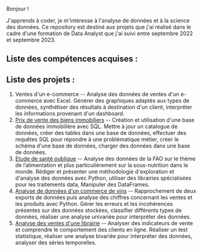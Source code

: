 Bonjour !

J'apprends à coder, je m'intéresse à l'analyse de données et à la science des données.
Ce repository est destiné aux projets que j'ai réalisé dans le cadre d'une formation de Data Analyst que j'ai suivi entre septembre 2022 et septembre 2023.

## Liste des compétences acquises :


## Liste des projets :

1. Ventes d'un e-commerce -- Analyse des données de ventes d'un e-commerce avec Excel. Générer des graphiques adaptés aux types de données, synthétiser des résultats à destination d'un client, interpréter les informations provenant d'un dashboard.
2. [Prix de vente des biens immobiliers](https://github.com/GaryMauger/formation_data_analyst/tree/main/2_prix_vente_biens_immobiliers) -- Création et utilisation d'une base de données immobilière avec SQL. Mettre à jour un catalogue de données, créer des tables dans une base de données, effectuer des requêtes SQL pour répondre à une problématique métier, créer le schéma d'une base de données, charger des données dans une base de données.
3. [Etude de santé publique](https://github.com/GaryMauger/formation_data_analyst/tree/main/3_%C3%A9tude_sant%C3%A9_publique) -- Analyse des données de la FAO sur le thème de l’alimentation et plus particulièrement sur la sous-nutrition dans le monde. Rédiger et présenter une méthodologie d'exploration et d'analyse des données avec Python, utiliser des librairies spécialisées pour les traitements data, Manipuler des DataFrames.
4. [Analyse de données d'un commerce de vins](https://github.com/GaryMauger/formation_data_analyst/tree/main/4_analyse_donn%C3%A9es_commerce_vins) -- Rapprochement de deux exports de données puis analyse des chiffres concernant les ventes et les produits avec Python. Gérer les erreurs et les incohérences présentes sur des données stockées, classifier différents types de données, réaliser une analyse univariée pour interpréter des données.
5. [Analyse des ventes d'une librairie](https://github.com/GaryMauger/formation_data_analyst/tree/main/5_analyse_donn%C3%A9es_ventes_librairie) -- Analyser des indicateurs de vente et comprendre le comportement des clients en ligne. Réaliser un test statistique, réaliser une analyse bivariée pour interpréter des données, analyser des séries temporelles.
